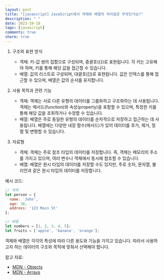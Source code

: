 ```yaml
---
layout: post
title: "[javascript] JavaScript에서 객체와 배열의 차이점은 무엇인가요?"
description: " "
date: 2023-10-18
tags: [javascript]
comments: true
share: true
---
```


1. 구조와 표현 방식
   - 객체: 키-값 쌍의 집합으로 구성되며, 중괄호({})로 표현됩니다. 각 키는 고유해야 하며, 키를 통해 해당 값을 접근할 수 있습니다.
   - 배열: 값의 리스트로 구성되며, 대괄호([])로 표현됩니다. 값은 인덱스를 통해 접근할 수 있으며, 배열은 값의 순서를 유지합니다.

2. 사용 목적과 관련 기능
   - 객체: 객체는 서로 다른 유형의 데이터를 그룹화하고 구조화하는 데 사용됩니다. 객체는 메서드(function)와 속성(property)을 포함할 수 있으며, 특정한 키를 통해 해당 값을 조회하거나 수정할 수 있습니다.
   - 배열: 배열은 주로 동일한 유형의 데이터를 순차적으로 저장하고 접근하는 데 사용됩니다. 배열에는 다양한 내장 함수(메서드)가 있어 데이터를 추가, 제거, 정렬 및 변형할 수 있습니다.

3. 자료형
   - 객체: 객체는 주로 참조 타입의 데이터를 저장합니다. 즉, 객체는 메모리의 주소를 가지고 있으며, 여러 변수나 객체에서 동시에 참조할 수 있습니다.
   - 배열: 배열은 원시 타입의 데이터를 저장할 수도 있지만, 주로 숫자, 문자열, 불리언과 같은 원시 타입의 데이터를 저장합니다.

예시 코드:

```javascript
// 객체
let person = {
  name: 'John',
  age: 30,
  address: '123 Main St'
};

// 배열
let numbers = [1, 2, 3, 4, 5];
let fruits = ['apple', 'banana', 'orange'];
```

객체와 배열은 각각의 특성에 따라 다른 용도와 기능을 가지고 있습니다. 따라서 사용하고자 하는 데이터의 구조와 목적에 맞춰서 선택해야 합니다.

참고 자료:
- [MDN - Objects](https://developer.mozilla.org/en-US/docs/Web/JavaScript/Guide/Working_with_Objects)
- [MDN - Arrays](https://developer.mozilla.org/en-US/docs/Web/JavaScript/Guide/Indexed_collections)